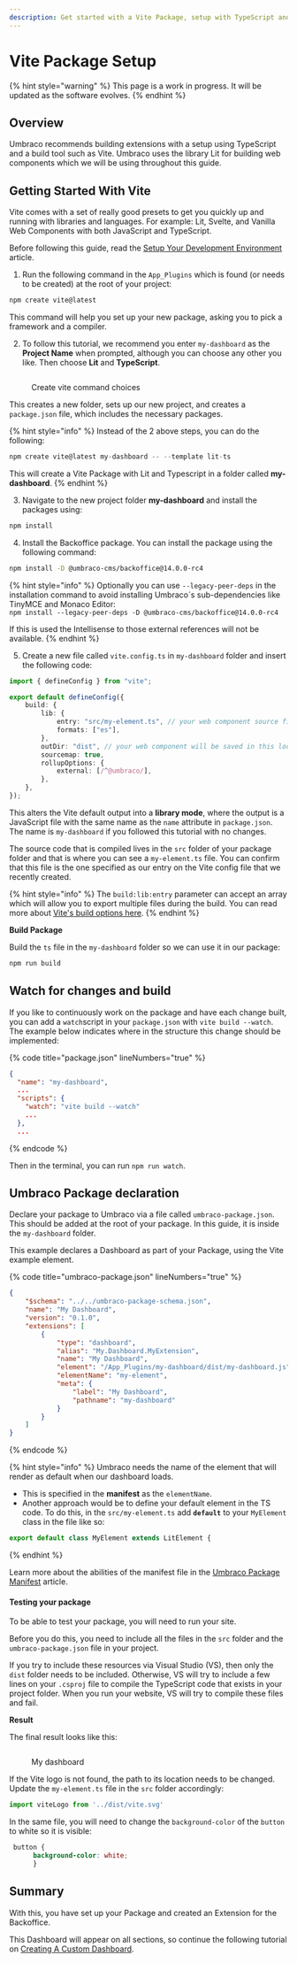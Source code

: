```yaml
---
description: Get started with a Vite Package, setup with TypeScript and Lit
---
```


# Vite Package Setup

{% hint style="warning" %}
This page is a work in progress. It will be updated as the software evolves.
{% endhint %}

## Overview

Umbraco recommends building extensions with a setup using TypeScript and a build tool such as Vite. Umbraco uses the library Lit for building web components which we will be using throughout this guide.

## Getting Started With Vite

Vite comes with a set of really good presets to get you quickly up and running with libraries and languages. For example: Lit, Svelte, and Vanilla Web Components with both JavaScript and TypeScript.

Before following this guide, read the [Setup Your Development Environment](./) article.

1. Run the following command in the `App_Plugins` which is found (or needs to be created) at the root of your project:

```bash
npm create vite@latest
```

This command will help you set up your new package, asking you to pick a framework and a compiler.

2. To follow this tutorial, we recommend you enter `my-dashboard` as the **Project Name** when prompted, although you can choose any other you like. Then choose **Lit** and **TypeScript**.

<figure><img src="../../.gitbook/assets/Vite_Package_Setup_Image_Install (1).png" alt=""><figcaption><p>Create vite command choices</p></figcaption></figure>

This creates a new folder, sets up our new project, and creates a `package.json` file, which includes the necessary packages.

{% hint style="info" %}
Instead of the 2 above steps, you can do the following:

```typescript
npm create vite@latest my-dashboard -- --template lit-ts
```

This will create a Vite Package with Lit and Typescript in a folder called **my-dashboard**.
{% endhint %}

3. Navigate to the new project folder **my-dashboard** and install the packages using:

```bash
npm install
```

4. Install the Backoffice package. You can install the package using the following command:

```bash
npm install -D @umbraco-cms/backoffice@14.0.0-rc4
```

{% hint style="info" %}
Optionally you can use `--legacy-peer-deps` in the installation command to avoid installing Umbraco´s sub-dependencies like TinyMCE and Monaco Editor:\
`npm install --legacy-peer-deps -D @umbraco-cms/backoffice@14.0.0-rc4`

If this is used the Intellisense to those external references will not be available.
{% endhint %}

5. Create a new file called `vite.config.ts` in `my-dashboard` folder and insert the following code:

```ts
import { defineConfig } from "vite";

export default defineConfig({
    build: {
        lib: {
            entry: "src/my-element.ts", // your web component source file
            formats: ["es"],
        },
        outDir: "dist", // your web component will be saved in this location
        sourcemap: true,
        rollupOptions: {
            external: [/^@umbraco/],
        },
    },
});
```

This alters the Vite default output into a **library mode**, where the output is a JavaScript file with the same name as the `name` attribute in `package.json`. The name is `my-dashboard` if you followed this tutorial with no changes.

The source code that is compiled lives in the `src` folder of your package folder and that is where you can see a `my-element.ts` file. You can confirm that this file is the one specified as our entry on the Vite config file that we recently created.

{% hint style="info" %}
The `build:lib:entry` parameter can accept an array which will allow you to export multiple files during the build. You can read more about [Vite's build options here](https://vitejs.dev/config/build-options.html#build-lib).
{% endhint %}

**Build Package**

Build the `ts` file in the `my-dashboard` folder so we can use it in our package:

```bash
npm run build
```

## Watch for changes and build

If you like to continuously work on the package and have each change built, you can add a `watch`script in your `package.json` with `vite build --watch`. The example below indicates where in the structure this change should be implemented:

{% code title="package.json" lineNumbers="true" %}

```json
{
  "name": "my-dashboard",
  ...
  "scripts": {
    "watch": "vite build --watch"
    ...
  },
  ...
```

{% endcode %}

Then in the terminal, you can run `npm run watch`.

## Umbraco Package declaration

Declare your package to Umbraco via a file called `umbraco-package.json`. This should be added at the root of your package. In this guide, it is inside the `my-dashboard` folder.

This example declares a Dashboard as part of your Package, using the Vite example element.

{% code title="umbraco-package.json" lineNumbers="true" %}

```json
{
    "$schema": "../../umbraco-package-schema.json",
    "name": "My Dashboard",
    "version": "0.1.0",
    "extensions": [
        {
            "type": "dashboard",
            "alias": "My.Dashboard.MyExtension",
            "name": "My Dashboard",
            "element": "/App_Plugins/my-dashboard/dist/my-dashboard.js",
            "elementName": "my-element",
            "meta": {
                "label": "My Dashboard",
                "pathname": "my-dashboard"
            }
        }
    ]
}
```

{% endcode %}

{% hint style="info" %}
Umbraco needs the name of the element that will render as default when our dashboard loads.&#x20;

* This is specified in the **manifest** as the `elementName`.
* Another approach would be to define your default element in the TS code. To do this, in the `src/my-element.ts` add **`default`** to your `MyElement` class in the file like so:

```ts
export default class MyElement extends LitElement {
```

{% endhint %}

Learn more about the abilities of the manifest file in the [Umbraco Package Manifest](package-manifest.md) article.

#### Testing your package

To be able to test your package, you will need to run your site.

Before you do this, you need to include all the files in the `src` folder and the `umbraco-package.json` file in your project.

If you try to include these resources via Visual Studio (VS), then only the `dist` folder needs to be included. Otherwise, VS will try to include a few lines on your `.csproj` file to compile the TypeScript code that exists in your project folder. When you run your website, VS will try to compile these files and fail.

**Result**

The final result looks like this:

<figure><img src="../../.gitbook/assets/Vite_Package_Setup_Dashboard (1).png" alt=""><figcaption><p>My dashboard</p></figcaption></figure>

If the Vite logo is not found, the path to its location needs to be changed. Update the `my-element.ts` file in the `src` folder accordingly:

```typescript
import viteLogo from '../dist/vite.svg'
```

In the same file, you will need to change the `background-color` of the `button` to white so it is visible:

```css
 button {
      background-color: white;
      }
```

## Summary

With this, you have set up your Package and created an Extension for the Backoffice.

This Dashboard will appear on all sections, so continue the following tutorial on [Creating A Custom Dashboard](../../tutorials/creating-a-custom-dashboard.md).
